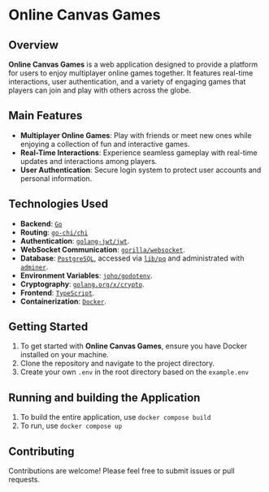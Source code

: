 # Online Canvas Games

## Overview

**Online Canvas Games** is a web application designed to provide a platform for users to enjoy multiplayer online games together. It features real-time interactions, user authentication, and a variety of engaging games that players can join and play with others across the globe.

## Main Features

- **Multiplayer Online Games**: Play with friends or meet new ones while enjoying a collection of fun and interactive games.
- **Real-Time Interactions**: Experience seamless gameplay with real-time updates and interactions among players.
- **User Authentication**: Secure login system to protect user accounts and personal information.

## Technologies Used

- **Backend**: [`Go`](https://golang.org/)
- **Routing**: [`go-chi/chi`](https://github.com/go-chi/chi)
- **Authentication**: [`golang-jwt/jwt`](https://github.com/golang-jwt/jwt).
- **WebSocket Communication**: [`gorilla/websocket`](https://github.com/gorilla/websocket).
- **Database**: [`PostgreSQL`](https://www.postgresql.org/), accessed via [`lib/pq`](https://github.com/lib/pq) and administrated with [`adminer`](https://www.adminer.org/).
- **Environment Variables**: [`joho/godotenv`](https://github.com/joho/godotenv).
- **Cryptography**: [`golang.org/x/crypto`](https://golang.org/x/crypto).
- **Frontend**: [`TypeScript`](https://www.typescriptlang.org/).
- **Containerization**: [`Docker`](https://www.docker.com/).

## Getting Started

1. To get started with **Online Canvas Games**, ensure you have Docker installed on your machine.
2. Clone the repository and navigate to the project directory.
3. Create your own `.env` in the root directory based on the `example.env`

## Running and building the Application

1. To build the entire application, use `docker compose build`
2. To run, use `docker compose up` 

## Contributing

Contributions are welcome! Please feel free to submit issues or pull requests.